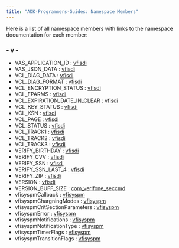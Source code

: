 ```yaml
---
title: "ADK-Programmers-Guides: Namespace Members"
---
```


Here is a list of all namespace members with links to the namespace documentation for each member:

### - v -

- VAS_APPLICATION_ID : <a href="namespacevfisdi.md#ac9842112c341daedac40f79bbfdd65a4a55a61b1b6d45c4e1e84ea4b1a6724352">vfisdi</a>
- VAS_JSON_DATA : <a href="namespacevfisdi.md#ac9842112c341daedac40f79bbfdd65a4a8ca50c14b42aa4f8faf460c4523d77c2">vfisdi</a>
- VCL_DIAG_DATA : <a href="namespacevfisdi.md#ac9842112c341daedac40f79bbfdd65a4a952788aa82cdbfc084ee489c18e10a02">vfisdi</a>
- VCL_DIAG_FORMAT : <a href="namespacevfisdi.md#ac9842112c341daedac40f79bbfdd65a4ac9de392290dab4522c943633bfb2a188">vfisdi</a>
- VCL_ENCRYPTION_STATUS : <a href="namespacevfisdi.md#ac9842112c341daedac40f79bbfdd65a4ac9eb254727f12a464fcce810ae143b50">vfisdi</a>
- VCL_EPARMS : <a href="namespacevfisdi.md#ac9842112c341daedac40f79bbfdd65a4ae8af2c59b1a5ed0fe973e3cf2e4b2970">vfisdi</a>
- VCL_EXPIRATION_DATE_IN_CLEAR : <a href="namespacevfisdi.md#ac9842112c341daedac40f79bbfdd65a4a48326da8655021aae5f8b52499a0aba5">vfisdi</a>
- VCL_KEY_STATUS : <a href="namespacevfisdi.md#ac9842112c341daedac40f79bbfdd65a4aa34a9128137d6a7601d0ad127a6ac225">vfisdi</a>
- VCL_KSN : <a href="namespacevfisdi.md#ac9842112c341daedac40f79bbfdd65a4a3b4cb690a2d4b263af6fb15c8480d9b5">vfisdi</a>
- VCL_PAGE : <a href="namespacevfisdi.md#ac9842112c341daedac40f79bbfdd65a4aa5bd3ccb15621f5bc9bc7efaa6029d8d">vfisdi</a>
- VCL_STATUS : <a href="namespacevfisdi.md#ac9842112c341daedac40f79bbfdd65a4a137935b8207d735abe2c02952ce90392">vfisdi</a>
- VCL_TRACK1 : <a href="namespacevfisdi.md#ac9842112c341daedac40f79bbfdd65a4ab1d1936f0084d5c950250fbec10a50d0">vfisdi</a>
- VCL_TRACK2 : <a href="namespacevfisdi.md#ac9842112c341daedac40f79bbfdd65a4abf5bddc8a7cb0e013af5a59e67bc880b">vfisdi</a>
- VCL_TRACK3 : <a href="namespacevfisdi.md#ac9842112c341daedac40f79bbfdd65a4a65f7f2e33d7dc5ccc319a17eaad0ff0c">vfisdi</a>
- VERIFY_BIRTHDAY : <a href="namespacevfisdi.md#a5fc772c800c3d40d2b95564e8a839baba9b6a83121c8320c3654fa5773b35f15d">vfisdi</a>
- VERIFY_CVV : <a href="namespacevfisdi.md#a5fc772c800c3d40d2b95564e8a839baba15c2c5c2111481e5c410938110fbc1f5">vfisdi</a>
- VERIFY_SSN : <a href="namespacevfisdi.md#a5fc772c800c3d40d2b95564e8a839baba179a2794ed1d7d065de0ba6ae42a8871">vfisdi</a>
- VERIFY_SSN_LAST_4 : <a href="namespacevfisdi.md#a5fc772c800c3d40d2b95564e8a839baba7f9bdf966d6d7460be951376d44285ea">vfisdi</a>
- VERIFY_ZIP : <a href="namespacevfisdi.md#a5fc772c800c3d40d2b95564e8a839baba7ac57e048dfb71f9a7fe9b6c5e3ff254">vfisdi</a>
- VERSION : <a href="namespacevfisdi.md#ac9842112c341daedac40f79bbfdd65a4a52f49aba124a600ad9581caabe6a099a">vfisdi</a>
- VERSION_BUFF_SIZE : <a href="namespacecom__verifone__seccmd.md#a175b9ecfa71e6da7225ab7d86e0e05c3">com_verifone_seccmd</a>
- vfisyspmCallback : <a href="namespacevfisyspm.md#af13eecf2baf53d8f7d4197fe496410dc">vfisyspm</a>
- vfisyspmChargningModes : <a href="namespacevfisyspm.md#a52110948b0aa4715d6ff642d1cb32889">vfisyspm</a>
- vfisyspmCritSectionParameters : <a href="namespacevfisyspm.md#ad9757c6641d1ed2c0a5d438d08ce9cc0">vfisyspm</a>
- vfisyspmError : <a href="namespacevfisyspm.md#a116cd14a22494b717a346ddd5be42746">vfisyspm</a>
- vfisyspmNotifications : <a href="namespacevfisyspm.md#a40ea12a9b19b561cd7403fc1362c49d0">vfisyspm</a>
- vfisyspmNotificationType : <a href="namespacevfisyspm.md#a12f0755f1d6c6a1c2116fd1d626a36b2">vfisyspm</a>
- vfisyspmTimerFlags : <a href="namespacevfisyspm.md#a8bf72e0a67065ff830248d4f950bccf8">vfisyspm</a>
- vfisyspmTransitionFlags : <a href="namespacevfisyspm.md#adffb93f77c4d1190fd7dc0397335b9a2">vfisyspm</a>
